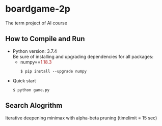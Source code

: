 # boardgame-2p
The term project of AI course

## How to Compile and Run
- Python version: 3.7.4 <br>
  Be sure of installing and upgrading dependencies for all packages:
    - numpy==<font color='firebrick'>1.18.3</font><br> 
      ```
      $ pip install --upgrade numpy
      ```
- Quick start<br>
  ```
  $ python game.py
  ```

## Search Alogrithm
Iterative deepening minimax with alpha-beta pruning
(timelimit = 15 sec)
